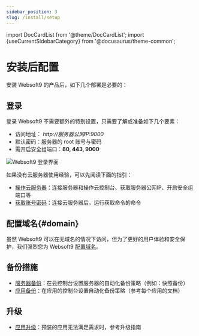 ```yaml
---
sidebar_position: 3
slug: /install/setup
---
```


import DocCardList from '@theme/DocCardList';
import {useCurrentSidebarCategory} from '@docusaurus/theme-common';


# 安装后配置

安装 Websoft9 的产品后，如下几个部署是必要的：

## 登录

登录 Websoft9 不需要额外的特别设置，只需要了解或准备如下几个要素：  

- 访问地址： *http://服务器公网IP:9000*  
- 默认密码：服务器的 root 账号与密码
- 需开启安全组端口：**80, 443, 9000**

![Websoft9 登录界面](https://libs.websoft9.com/Websoft9/DocsPicture/zh/websoft9/websoft9-loginpage.png)


如果没有云服务器使用经验，可以先阅读下面的指引：  

* [操作云服务器](../user/cloud)：连接服务器和操作云控制台、获取服务器公网IP、开启安全组端口等
* [获取账号密码](../user/credentials)：连接云服务器后，运行获取命令的命令

## 配置域名{#domain}

虽然 Websoft9 可以在无域名的情况下访问，但为了更好的用户体验和安全保护，我们强烈您为 Websoft9 [配置域名](../administrator/domain_step)。  


## 备份措施

* [服务器备份](../administrator/backup_server)：在云控制台设置服务器的自动化备份策略（例如：快照备份）
* [应用备份](../administrator/backup_app)：在应用的控制台设置自动化备份策略（参考每个应用的文档）


## 升级

* [应用升级](../administrator/upgrade_app)：预装的应用无法满足需求时，参考升级指南
